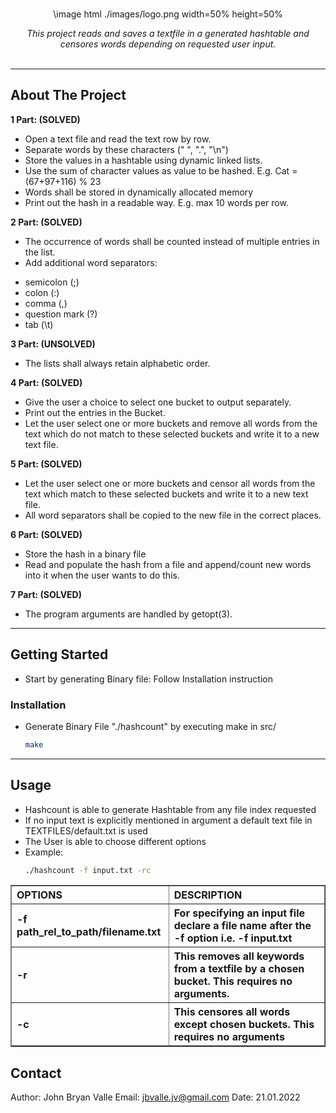 <div id="top"></div>

<!-- PROJECT LOGO -->
<br />


<div align="center">

\image html ./images/logo.png width=50% height=50% 

<i>This project reads and saves a textfile in a generated hashtable and censores words depending on requested user input.</i>
<br />
<br />

</div>

<hr>

<!-- ABOUT THE PROJECT -->
## About The Project

<strong>1 Part: (SOLVED)<br /></strong>
* Open a text file and read the text row by row.<br />
* Separate words by these characters (" ", ".", "\n")<br />
* Store the values in a hashtable using dynamic linked lists.<br />
* Use the sum of character values as value to be hashed. E.g. Cat = (67+97+116) % 23<br />
* Words shall be stored in dynamically allocated memory<br />
* Print out the hash in a readable way. E.g. max 10 words per row.<br />

<strong>2 Part: (SOLVED)<br /></strong>
* The occurrence of words shall be counted instead of multiple entries in the list. <br />
* Add additional word separators:<br />
-  semicolon (;) <br />
-  colon (:)<br />
-  comma (,)<br />
-  question mark (?)<br />
-  tab (\t)<br />


<strong>3 Part: (UNSOLVED)<br /></strong>
* The lists shall always retain alphabetic order.

<strong>4 Part: (SOLVED)<br /></strong>
* Give the user a choice to select one bucket to output separately.
* Print out the entries in the Bucket.
* Let the user select one or more buckets and remove all words from the text which do not match to these selected buckets and write it to a new text file.

<strong>5 Part: (SOLVED)<br /></strong>
* Let the user select one or more buckets and censor all words from the text which match to these selected buckets and write it to a new text file.
* All word separators shall be copied to the new file in the correct places.

<strong>6 Part: (SOLVED)<br /></strong>
* Store the hash in a binary file
* Read and populate the hash from a file and append/count new words into it when the user wants to do this.

<strong>7 Part: (SOLVED)<br /></strong>
* The program arguments are handled by getopt(3).


<hr>


<!-- GETTING STARTED -->
## Getting Started

* Start by generating Binary file: Follow Installation instruction

### Installation

* Generate Binary File "./hashcount" by executing make in src/
   ```sh
   make
   ```

<hr>

<!-- USAGE EXAMPLES -->
## Usage

* Hashcount is able to generate Hashtable from any file index requested
* If no input text is explicitly mentioned in argument a default text file in TEXTFILES/default.txt is used
* The User is able to choose different options
* Example:
   ```sh
   ./hashcount -f input.txt -rc
   ```

<table style="width=110%" border="solid black">
    <tr ALIGN=LEFT>
        <th >OPTIONS</th>
        <th>DESCRIPTION</th>
    </tr>
    <tr ALIGN=LEFT>
        <th>-f path_rel_to_path/filename.txt</th>
        <th>For specifying an input file declare a file name after the -f option i.e. -f input.txt</th>
    </tr>
    <tr ALIGN=LEFT>
        <th>-r</th>
        <th>This removes all keywords from a textfile by a chosen bucket. This requires no arguments.</th>
    </tr>
    <tr ALIGN=LEFT>
        <th>-c</th>
        <th>This censores all words except chosen buckets. This requires no arguments</th>
    </tr>




</table>


<!-- CONTACT -->
## Contact

Author: John Bryan Valle
Email: jbvalle.jv@gmail.com
Date: 21.01.2022
